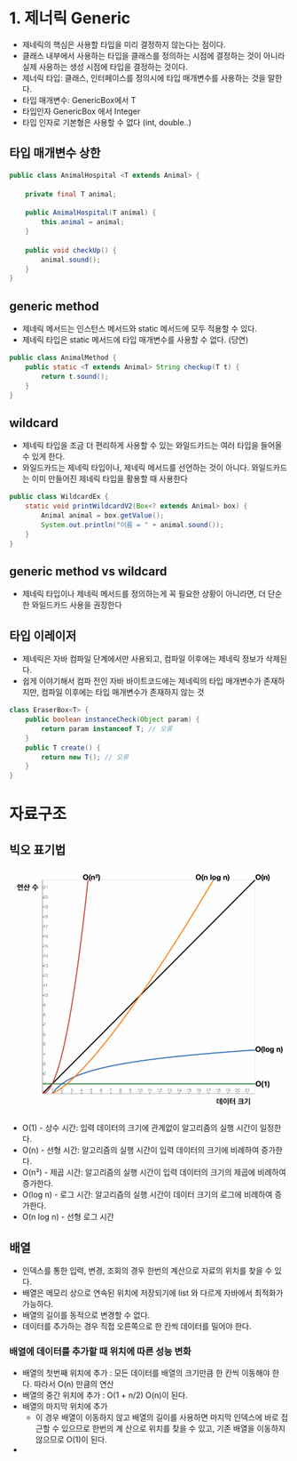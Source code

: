 # 1. 제너릭 Generic
- 제네릭의 핵심은 사용할 타입을 미리 결정하지 않는다는 점이다.
- 클래스 내부에서 사용하는 타입을 클래스를 정의하는 시점에 결정하는 것이 아니라 실제 사용하는 생성 시점에 타입을 결정하는 것이다.
- 제너릭 타입: 클래스, 인터페이스를 정의시에 타입 매개변수를 사용하는 것을 말한다.
- 타입 매개변수: GenericBox<T>에서 T
- 타입인자  GenericBox<Integer> 에서 Integer
- 타입 인자로 기본형은 사용할 수 없다 (int, double..)

## 타입 매개변수 상한
```java
public class AnimalHospital <T extends Animal> {

    private final T animal;

    public AnimalHospital(T animal) {
        this.animal = animal;
    }

    public void checkUp() {
        animal.sound();
    }
}
```

## generic method
- 제네릭 메서드는 인스턴스 메서드와 static 메서드에 모두 적용할 수 있다.
- 제네릭 타입은 static 메서드에 타입 매개변수를 사용할 수 없다. (당연)
```java
public class AnimalMethod {
    public static <T extends Animal> String checkup(T t) {
        return t.sound();
    }
}
```

## wildcard
- 제네릭 타입을 조금 더 편리하게 사용할 수 있는 와일드카드는 여러 타입을 들어올 수 있게 한다.
- 와일드카드는 제네릭 타입이나, 제네릭 메서드를 선언하는 것이 아니다. 와일드카드는 이미 만들어진 제네릭 타입을 활용할 때 사용한다
```java
public class WildcardEx {
    static void printWildcardV2(Box<? extends Animal> box) {
        Animal animal = box.getValue();
        System.out.println("이름 = " + animal.sound());
    }
}
```

## generic method vs wildcard
- 제네릭 타입이나 제네릭 메서드를 정의하는게 꼭 필요한 상황이 아니라면, 더 단순한 와일드카드 사용을 권장한다


## 타입 이레이저
- 제네릭은 자바 컴파일 단계에서만 사용되고, 컴파일 이후에는 제네릭 정보가 삭제된다.
- 쉽게 이야기해서 컴파 전인 자바 바이트코드에는 제네릭의 타입 매개변수가 존재하지만, 컴파일 이후에는 타입 매개변수가 존재하지 않는 것
```java
class EraserBox<T> {
    public boolean instanceCheck(Object param) {
        return param instanceof T; // 오류
    }
    public T create() {
        return new T(); // 오류
    }
}
```

# 자료구조

## 빅오 표기법
![img.png](bigO.png)
- O(1) - 상수 시간: 입력 데이터의 크기에 관계없이 알고리즘의 실행 시간이 일정한다.
- O(n) - 선형 시간: 알고리즘의 실행 시간이 입력 데이터의 크기에 비례하여 증가한다.
- O(n²) - 제곱 시간: 알고리즘의 실행 시간이 입력 데이터의 크기의 제곱에 비례하여 증가한다.
- O(log n) - 로그 시간: 알고리즘의 실행 시간이 데이터 크기의 로그에 비례하여 증가한다.
- O(n log n) - 선형 로그 시간

## 배열
- 인덱스를 통한 입력, 변경, 조회의 경우 한번의 계산으로 자료의 위치를 찾을 수 있다.
- 배열은 메모리 상으로 연속된 위치에 저장되기에 list 와 다르게 자바에서 최적화가 가능하다.
- 배열의 길이를 동적으로 변경할 수 없다.
- 데이터를 추가하는 경우 직접 오른쪽으로 한 칸씩 데이터를 밀어야 한다.

### 배열에 데이터를 추가할 때 위치에 따른 성능 변화
- 배열의 첫번째 위치에 추가 : 모든 데이터를 배열의 크기만큼 한 칸씩 이동해야 한다. 따라서 O(n) 만큼의 연산
- 배열의 중간 위치에 추가 :  O(1 + n/2)  O(n)이 된다.
- 배열의 마지막 위치에 추가 
  - 이 경우 배열이 이동하지 않고 배열의 길이를 사용하면 마지막 인덱스에 바로 접근할 수 있으므로 한번의 계
    산으로 위치를 찾을 수 있고, 기존 배열을 이동하지 않으므로 O(1)이 된다.
- 
